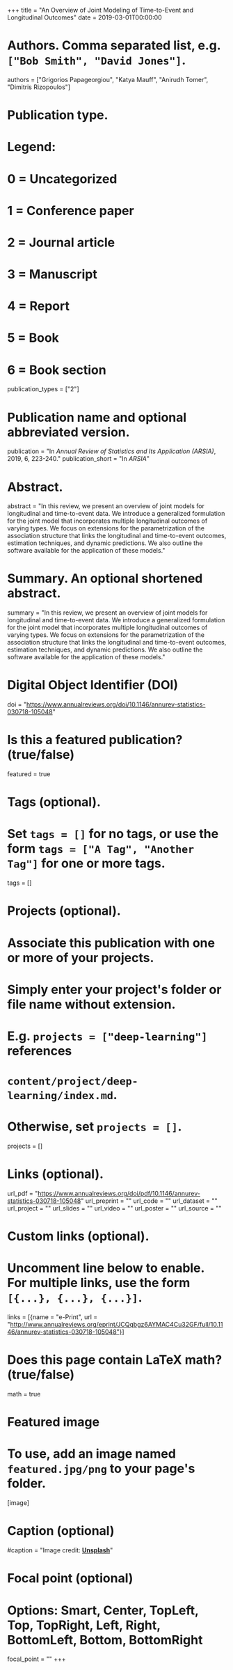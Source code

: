 +++
title = "An Overview of Joint Modeling of Time-to-Event and Longitudinal Outcomes"
date = 2019-03-01T00:00:00

# Authors. Comma separated list, e.g. `["Bob Smith", "David Jones"]`.
authors = ["Grigorios Papageorgiou", "Katya Mauff", "Anirudh Tomer", "Dimitris Rizopoulos"]

# Publication type.
# Legend:
# 0 = Uncategorized
# 1 = Conference paper
# 2 = Journal article
# 3 = Manuscript
# 4 = Report
# 5 = Book
# 6 = Book section
publication_types = ["2"]

# Publication name and optional abbreviated version.
publication = "In *Annual Review of Statistics and Its Application (ARSIA)*, 2019, 6, 223-240."
publication_short = "In *ARSIA*"

# Abstract.
abstract = "In this review, we present an overview of joint models for longitudinal and time-to-event data. We introduce a generalized formulation for the joint model that incorporates multiple longitudinal outcomes of varying types. We focus on extensions for the parametrization of the association structure that links the longitudinal and time-to-event outcomes, estimation techniques, and dynamic predictions. We also outline the software available for the application of these models."

# Summary. An optional shortened abstract.
summary = "In this review, we present an overview of joint models for longitudinal and time-to-event data. We introduce a generalized formulation for the joint model that incorporates multiple longitudinal outcomes of varying types. We focus on extensions for the parametrization of the association structure that links the longitudinal and time-to-event outcomes, estimation techniques, and dynamic predictions. We also outline the software available for the application of these models."

# Digital Object Identifier (DOI)
doi = "https://www.annualreviews.org/doi/10.1146/annurev-statistics-030718-105048"

# Is this a featured publication? (true/false)
featured = true

# Tags (optional).
#   Set `tags = []` for no tags, or use the form `tags = ["A Tag", "Another Tag"]` for one or more tags.
tags = []

# Projects (optional).
#   Associate this publication with one or more of your projects.
#   Simply enter your project's folder or file name without extension.
#   E.g. `projects = ["deep-learning"]` references 
#   `content/project/deep-learning/index.md`.
#   Otherwise, set `projects = []`.
projects = []

# Links (optional).
url_pdf = "https://www.annualreviews.org/doi/pdf/10.1146/annurev-statistics-030718-105048"
url_preprint = ""
url_code = ""
url_dataset = ""
url_project = ""
url_slides = ""
url_video = ""
url_poster = ""
url_source = ""

# Custom links (optional).
#   Uncomment line below to enable. For multiple links, use the form `[{...}, {...}, {...}]`.
links = [{name = "e-Print", url = "http://www.annualreviews.org/eprint/JCQqbgz6AYMAC4Cu32GF/full/10.1146/annurev-statistics-030718-105048"}]

# Does this page contain LaTeX math? (true/false)
math = true

# Featured image
# To use, add an image named `featured.jpg/png` to your page's folder. 
[image]
  # Caption (optional)
  #caption = "Image credit: [**Unsplash**](https://unsplash.com/photos/pLCdAaMFLTE)"

  # Focal point (optional)
  # Options: Smart, Center, TopLeft, Top, TopRight, Left, Right, BottomLeft, Bottom, BottomRight
  focal_point = ""
+++

